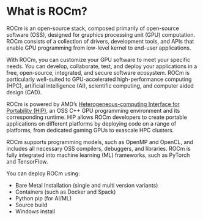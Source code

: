 # What is ROCm?

ROCm is an open-source stack, composed primarily of open-source software (OSS), designed for 
graphics processing unit (GPU) computation. ROCm consists of a collection of drivers, development 
tools, and APIs that enable GPU programming from low-level kernel to end-user applications. 

With ROCm, you can customize your GPU software to meet your specific needs. You can develop, 
collaborate, test, and deploy your applications in a free, open-source, integrated, and secure software 
ecosystem. ROCm is particularly well-suited to GPU-accelerated high-performance computing (HPC),
artificial intelligence (AI), scientific computing, and computer aided design (CAD). 

ROCm is powered by AMD’s 
[Heterogeneous-computing Interface for Portability (HIP)](https://github.com/ROCm-Developer-Tools/HIP), 
an OSS C++ GPU programming environment and its corresponding runtime. HIP allows ROCm
developers to create portable applications on different platforms by deploying code on a range of 
platforms, from dedicated gaming GPUs to exascale HPC clusters.

ROCm supports programming models, such as OpenMP and OpenCL, and includes all necessary OSS 
compilers, debuggers, and libraries. ROCm is fully integrated into machine learning (ML) frameworks, 
such as PyTorch and TensorFlow. 

You can deploy ROCm using:
* Bare Metal Installation (single and multi version variants)
* Containers (such as Docker and Spack)
* Python pip (for AI/ML)
* Source build
* Windows install